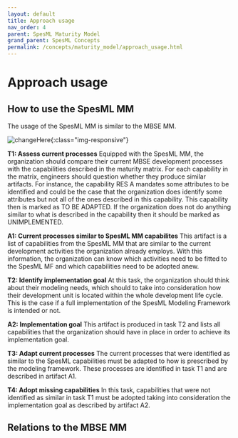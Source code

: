 ```yaml
---
layout: default
title: Approach usage
nav_order: 4
parent: SpesML Maturity Model
grand_parent: SpesML Concepts
permalink: /concepts/maturity_model/approach_usage.html
---
```

# Approach usage

## How to use the SpesML MM
The usage of the SpesML MM is similar to the MBSE MM.


![changeHere](/images/implementation-workflow.png){:class="img-responsive"}

**T1: Assess current processes**
Equipped with the SpesML MM, the organization should compare their current MBSE development processes with the capabilities described in the maturity matrix. For each capability in the matrix, engineers should question whether they produce similar artifacts. For instance, the capability RES A mandates some attributes to be identified and could be the case that the organization does identify some attributes but not all of the ones described in this capability. This capability then is marked as TO BE ADAPTED. If the organization does not do anything similar to what is described in the capability then it should be marked as UNIMPLEMENTED.

**A1: Current processes similar to SpesML MM capabilites**
This artifact is a list of capabilities from the SpesML MM that are similar to the current development activities the organization already employs. With this information, the organization can know which activities need to be fitted to the SpesML MF and which capabilities need to be adopted anew. 

**T2: Identify implementation goal**
At this task, the organization should think about their modeling needs, which should to take into consideration how their development unit is located within the whole development life cycle. This is the case if a full implementation of the SpesML Modeling Framework is intended or not. 

**A2: Implementation goal**
This artifact is produced in task T2 and lists all capabilities that the organization should have in place in order to achieve its implementation goal.

**T3: Adapt current processes**
The current processes that were identified as similar to the SpesML capabilities must be adapted to how is prescribed by the modeling framework. These processes are identified in task T1 and are described in artifact A1.

**T4: Adopt missing capabilities**
In this task, capabilities that were not identified as similar in task T1 must be adopted taking into consideration the implementation goal as described by artifact A2.

## Relations to the MBSE MM
